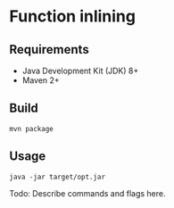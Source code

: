 # Function inlining

## Requirements

* Java Development Kit (JDK) 8+
* Maven 2+

## Build 

    mvn package

## Usage

    java -jar target/opt.jar

Todo: Describe commands and flags here.
